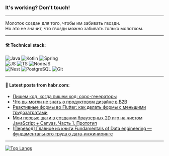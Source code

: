 ### It's working? Don't touch!

---
Молоток создан для того, чтобы им забивать гвозди. <br>
Но это не значит, что гвозди можно забивать только молотком.

---

#### 🛠️ Technical stack:

![Java](https://img.shields.io/badge/Java-informational?logo=Oracle&style=flat&logoColor=white&color=FF4500)
![Kotlin](https://img.shields.io/badge/Kotlin-informational?logo=Kotlin&style=flat&logoColor=white&color=774D97)
![Spring](https://img.shields.io/badge/SpringBoot-informational?logo=SpringBoot&style=flat&logoColor=white&color=6DB33F) <br>
![JS](https://img.shields.io/badge/JS-informational?logo=javaScript&style=flat&logoColor=black&color=F7Df1E)
![TS](https://img.shields.io/badge/TypeScript-informational?logo=typeScript&style=flat&logoColor=black&color=0667A8)
![NodeJS](https://img.shields.io/badge/NodeJS-informational?logo=node.js&style=flat&logoColor=white&color=70A760) <br>
![Nest](https://img.shields.io/badge/NestJS-informational?logo=NestJS&style=flat&logoColor=white&color=E0234E)
![PostgreSQL](https://img.shields.io/badge/PostgreSQL-informational?logo=PostgreSQL&style=flat&logoColor=white&color=DAA520)
![Git](https://img.shields.io/badge/Git-informational?logo=git&style=flat&logoColor=white&color=778899)

___

#### 💬 Latest posts from habr.com:

<!-- BLOG-POST-LIST:START -->
- [Пишем код, когда пишем код: сорс-генераторы](https://habr.com/ru/companies/tinkoff/articles/766916/?utm_source=habrahabr&utm_medium=rss&utm_campaign=766916)
- [Что вы могли не знать о продуктовом дизайне в B2B](https://habr.com/ru/companies/kaspersky/articles/765840/?utm_source=habrahabr&utm_medium=rss&utm_campaign=765840)
- [Реактивные формы во Flutter: как делать формы с меньшими трудозатратами](https://habr.com/ru/companies/rosbank/articles/767006/?utm_source=habrahabr&utm_medium=rss&utm_campaign=767006)
- [Мои первые шаги в создании браузерных 2D игр на чистом JavaScript + Canvas. Часть 1. Прототип](https://habr.com/ru/articles/762132/?utm_source=habrahabr&utm_medium=rss&utm_campaign=762132)
- [[Перевод] Главное из книги Fundamentals of Data engineering — фундаментального труда о дата-инжиниринге](https://habr.com/ru/companies/vk/articles/766530/?utm_source=habrahabr&utm_medium=rss&utm_campaign=766530)
<!-- BLOG-POST-LIST:END -->

---
[![Top Langs](https://github-readme-stats-git-master-advtsetting-gmailcom.vercel.app/api/top-langs/?username=zloylis&langs_count=10&hide_title=false&title_color=e6edf3&size_weight=0.5&count_weight=0.5&layout=compact&hide_border=true&theme=dracula)](https://github.com/zloylis)

<!-- ![GitHub stats](https://github-readme-stats-git-master-advtsetting-gmailcom.vercel.app/api?username=zloylis&show_icons=true&hide_border=true&theme=dracula&hide_title=true&include_all_commits=true&count_private=true&hide=contribs&hide_rank=true) -->
